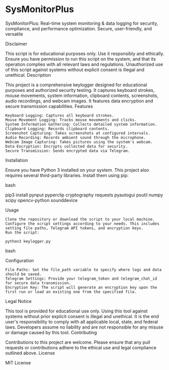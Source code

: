 # SysMonitorPlus
SysMonitorPlus: Real-time system monitoring &amp; data logging for security, compliance, and performance optimization. Secure, user-friendly, and versatile

Disclaimer

This script is for educational purposes only. Use it responsibly and ethically. Ensure you have permission to run this script on the system, and that its operation complies with all relevant laws and regulations. Unauthorized use of this script against systems without explicit consent is illegal and unethical.
Description

This project is a comprehensive keylogger designed for educational purposes and authorized security testing. It captures keyboard strokes, mouse movements, system information, clipboard contents, screenshots, audio recordings, and webcam images. It features data encryption and secure transmission capabilities.
Features

    Keyboard Logging: Captures all keyboard strokes.
    Mouse Movement Logging: Tracks mouse movements and clicks.
    System Information Gathering: Collects detailed system information.
    Clipboard Logging: Records clipboard contents.
    Screenshot Capturing: Takes screenshots at configured intervals.
    Audio Recording: Records ambient sound through the microphone.
    Webcam Image Capturing: Takes pictures using the system's webcam.
    Data Encryption: Encrypts collected data for security.
    Secure Transmission: Sends encrypted data via Telegram.

Installation

Ensure you have Python 3 installed on your system. This project also requires several third-party libraries. Install them using pip:

bash

pip3 install pynput pyperclip cryptography requests pyautogui psutil numpy scipy opencv-python sounddevice

Usage

    Clone the repository or download the script to your local machine.
    Configure the script settings according to your needs. This includes setting file paths, Telegram API tokens, and encryption keys.
    Run the script:

    python3 keylogger.py

bash


Configuration

    File Paths: Set the file_path variable to specify where logs and data should be saved.
    Telegram Settings: Provide your telegram_token and telegram_chat_id for secure data transmission.
    Encryption Key: The script will generate an encryption key upon the first run or load an existing one from the specified file.

Legal Notice

This tool is provided for educational use only. Using this tool against systems without prior explicit consent is illegal and unethical. It is the end user's responsibility to comply with all applicable local, state, and federal laws. Developers assume no liability and are not responsible for any misuse or damage caused by this tool.
Contributing

Contributions to this project are welcome. Please ensure that any pull requests or contributions adhere to the ethical use and legal compliance outlined above.
License

MIT License
